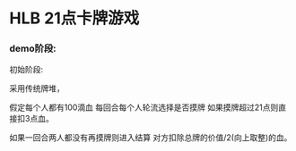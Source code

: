 # HLB 21点卡牌游戏

### demo阶段:
初始阶段:

采用传统牌堆，

假定每个人都有100滴血
每回合每个人轮流选择是否摸牌
如果摸牌超过21点则直接扣3点血。

如果一回合两人都没有再摸牌则进入结算
对方扣除总牌的价值/2(向上取整)的血。